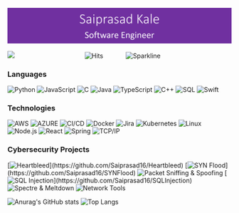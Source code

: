 
![Header](https://github.com/Saiprasad16/Saiprasad16/blob/main/Screenshot%20(135).png?raw=true)

![](https://komarev.com/ghpvc/?username=Saiprasad16&color=blueviolet&style=plastic&label=PROFILE+VIEWS) &nbsp;&nbsp;&nbsp;&nbsp;&nbsp;&nbsp;&nbsp;&nbsp;&nbsp;&nbsp;&nbsp;&nbsp;&nbsp;&nbsp;&nbsp;&nbsp;&nbsp;&nbsp;&nbsp;&nbsp;&nbsp;&nbsp;&nbsp;&nbsp;&nbsp;&nbsp;&nbsp;&nbsp;&nbsp;&nbsp;&nbsp;&nbsp;&nbsp;&nbsp;&nbsp;&nbsp;&nbsp;&nbsp; ![Hits](https://hits.seeyoufarm.com/api/count/incr/badge.svg?url=https://github.com/Saiprasad16hit-counter&count_bg=%23BA1BD4&title_bg=%23555555&icon=&icon_color=blueviolet&title=Hits&edge_flat=false&style=plastic)&nbsp;&nbsp;&nbsp;&nbsp;&nbsp;&nbsp;&nbsp;&nbsp;&nbsp;&nbsp;&nbsp;&nbsp;&nbsp;![Sparkline](https://stars.medv.io/Naereen/badges.svg)


### Languages

![Python](https://img.shields.io/badge/-Python-000?&logo=python)
![JavaScript](https://img.shields.io/badge/-JavaScript-000?&logo=JavaScript&logoColor=ddc508)
![C](https://img.shields.io/badge/-C-000?&logo=C)
![Java](https://img.shields.io/badge/-Java-000?&logo=Java&logoColor=007396)
![TypeScript](https://img.shields.io/badge/-TypeScript-000?&logo=TypeScript&logoColor=007ACC)
![C++](https://img.shields.io/badge/-C++-000?&logo=c%2b%2b&logoColor=00599C)
![SQL](https://img.shields.io/badge/-SQL-000?&logo=MySQL&logoColor=4479A1)
![Swift](https://img.shields.io/badge/-Swift-000?&logo=Swift)


### Technologies

![AWS](https://img.shields.io/badge/-AWS-000?&logo=Amazon-AWS&logoColor=FF9900)
![AZURE](https://img.shields.io/badge/Microsoft_Azure-000?&logo=microsoft-azure&logoColor=white)
![CI/CD](https://img.shields.io/badge/-CI%2FCD-000?&logo=CircleCI&logoColor=888)
![Docker](https://img.shields.io/badge/-Docker-000?&logo=Docker)
![Jira](https://img.shields.io/badge/-Jira-000?&logo=Jira-Software&logoColor=0052CC)
![Kubernetes](https://img.shields.io/badge/-Kubernetes-000?&logo=Kubernetes)
![Linux](https://img.shields.io/badge/-Linux-000?&logo=Linux&logoColor=FCC624)
![Node.js](https://img.shields.io/badge/-Node.js-000?&logo=node.js)
![React](https://img.shields.io/badge/-React-000?&logo=React)
![Spring](https://img.shields.io/badge/-Spring-000?&logo=Spring)
![TCP/IP](https://img.shields.io/badge/-TCP%2FIP-000?&logo=Cisco)

### Cybersecurity Projects

[![Heartbleed](https://img.shields.io/badge/-🩸%20Heartbleed-000?)](https://github.com/Saiprasad16/Heartbleed)
[![SYN Flood](https://img.shields.io/badge/-🌊%20SYN%20Flood-000?)](https://github.com/Saiprasad16/SYNFlood)
![Packet Sniffing & Spoofing](https://img.shields.io/badge/-🗂%20Packet%20Sniffing%20%26%20Spoofing-000?)
[![SQL Injection](https://img.shields.io/badge/-💉%20SQL%20Injection-000?)](https://github.com/Saiprasad16/SQLInjection)
![Spectre & Meltdown](https://img.shields.io/badge/-🛡%20Spectre%20%26%20Meltdown-000?)
![Network Tools](https://img.shields.io/badge/-🌐%20Network%20Tools-000?)

![Anurag's GitHub stats](https://github-readme-stats.vercel.app/api?username=Saiprasad16&theme=jolly&show_icons=true) ![Top Langs](https://github-readme-stats.vercel.app/api/top-langs/?username=Saiprasad16&theme=jolly&layout=compact)



